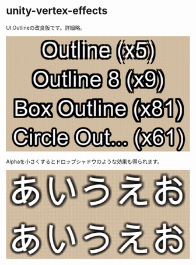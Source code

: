 # unity-vertex-effects

UI.Outlineの改良版です。詳細略。

![Outline](Assets/VertexEffectsExamples/ScreenShots/Outline.png)

Alphaを小さくするとドロップシャドウのような効果も得られます。

![DropShadow](Assets/VertexEffectsExamples/ScreenShots/DropShadow.png)